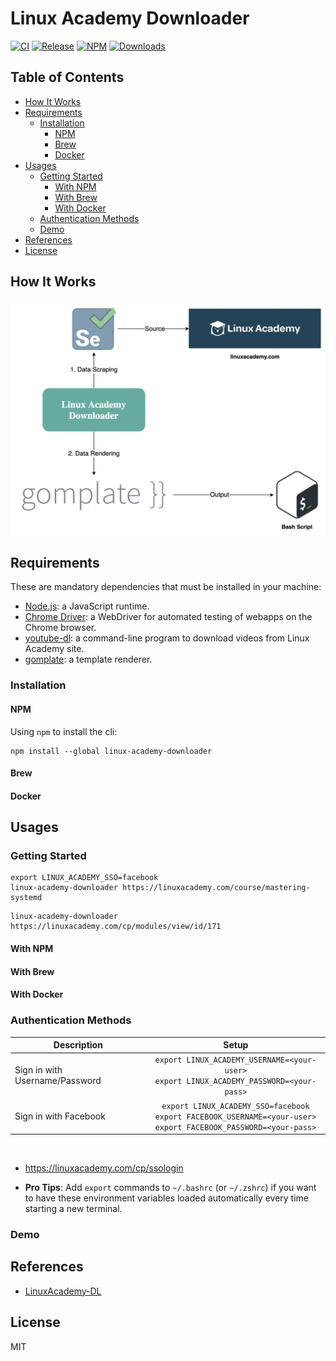 # Linux Academy Downloader

[![CI](https://github.com/hieuvp/linux-academy-downloader/workflows/CI/badge.svg?branch=master)](https://github.com/hieuvp/linux-academy-downloader/actions?query=workflow%3ACI+branch%3Amaster)
[![Release](https://github.com/hieuvp/linux-academy-downloader/workflows/release/badge.svg)](https://github.com/hieuvp/linux-academy-downloader/actions?query=workflow%3Arelease)
[![NPM](https://img.shields.io/npm/v/linux-academy-downloader.svg)](https://www.npmjs.com/package/linux-academy-downloader)
[![Downloads](https://img.shields.io/npm/dm/linux-academy-downloader.svg)](https://www.npmjs.com/package/linux-academy-downloader)

## Table of Contents

<!-- START doctoc generated TOC please keep comment here to allow auto update -->
<!-- DON'T EDIT THIS SECTION, INSTEAD RE-RUN doctoc TO UPDATE -->

- [How It Works](#how-it-works)
- [Requirements](#requirements)
  - [Installation](#installation)
    - [NPM](#npm)
    - [Brew](#brew)
    - [Docker](#docker)
- [Usages](#usages)
  - [Getting Started](#getting-started)
    - [With NPM](#with-npm)
    - [With Brew](#with-brew)
    - [With Docker](#with-docker)
  - [Authentication Methods](#authentication-methods)
  - [Demo](#demo)
- [References](#references)
- [License](#license)

<!-- END doctoc generated TOC please keep comment here to allow auto update -->

## How It Works

<div align="center"><img src="assets/linux-academy-downloader.png" width="800"></div>

## Requirements

These are mandatory dependencies that must be installed in your machine:

- [Node.js](https://nodejs.org/en/):
  a JavaScript runtime.
- [Chrome Driver](https://github.com/giggio/node-chromedriver):
  a WebDriver for automated testing of webapps on the Chrome browser.
- [youtube-dl](https://github.com/ytdl-org/youtube-dl):
  a command-line program to download videos from Linux Academy site.
- [gomplate](https://github.com/hairyhenderson/gomplate):
  a template renderer.

### Installation

#### NPM

Using `npm` to install the cli:

```shell script
npm install --global linux-academy-downloader
```

#### Brew

#### Docker

## Usages

### Getting Started

```shell script
export LINUX_ACADEMY_SSO=facebook
linux-academy-downloader https://linuxacademy.com/course/mastering-systemd
```

```shell script
linux-academy-downloader https://linuxacademy.com/cp/modules/view/id/171
```

#### With NPM

#### With Brew

#### With Docker

### Authentication Methods

| Description                    |                                                            Setup                                                            |
| ------------------------------ | :-------------------------------------------------------------------------------------------------------------------------: |
| Sign in with Username/Password |                `export LINUX_ACADEMY_USERNAME=<your-user>`<br />`export LINUX_ACADEMY_PASSWORD=<your-pass>`                 |
| Sign in with Facebook          | `export LINUX_ACADEMY_SSO=facebook`<br />`export FACEBOOK_USERNAME=<your-user>`<br />`export FACEBOOK_PASSWORD=<your-pass>` |

<br />

- <https://linuxacademy.com/cp/ssologin>

- **Pro Tips**: Add `export` commands to `~/.bashrc` (or `~/.zshrc`)
  if you want to have these environment variables loaded automatically
  every time starting a new terminal.

### Demo

## References

- [LinuxAcademy-DL](https://github.com/RahulShaw/LinuxAcademy-DL)

## License

MIT
